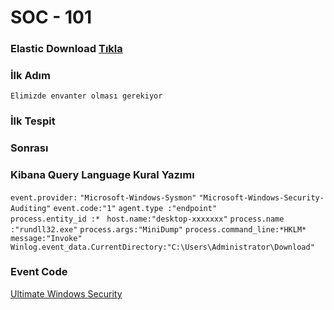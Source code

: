 # SOC - 101


### Elastic Download [Tıkla](https://www.elastic.co/guide/en/kibana/current/deb.html)


### İlk Adım
`` Elimizde envanter olması gerekiyor ``

### İlk Tespit
### Sonrası
### Kibana Query Language Kural Yazımı

``event.provider:``
  ``"Microsoft-Windows-Sysmon"``
  ``"Microsoft-Windows-Security-Auditing"``
``event.code:"1"`` 
``agent.type :"endpoint"``  
``process.entity_id :* ``
``host.name:"desktop-xxxxxxx"`` 
``process.name :"rundll32.exe"`` 
``process.args:"MiniDump"``
``process.command_line:*HKLM*``
``message:"Invoke"``  
``Winlog.event_data.CurrentDirectory:"C:\Users\Administrator\Download"``  


### Event Code 

[Ultimate Windows Security](https://www.ultimatewindowssecurity.com/securitylog/encyclopedia/default.aspx)


